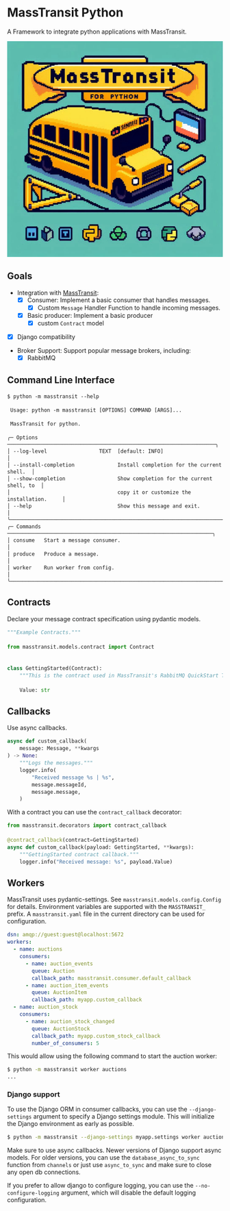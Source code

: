 # MassTransit Python

A Framework to integrate python applications with MassTransit.

![Hero Banner](./docs/hero-banner.png)

## Goals

- Integration with [MassTransit](https://masstransit.io/):
  - [x] Consumer: Implement a basic consumer that handles messages.
    - [x] Custom `Message` Handler Function to handle incoming messages.
  - [x] Basic producer: Implement a basic producer
    - [x] custom `Contract` model
- [x] Django compatibility
- Broker Support: Support popular message brokers, including:
  - [x] RabbitMQ

## Command Line Interface

```shell
$ python -m masstransit --help

 Usage: python -m masstransit [OPTIONS] COMMAND [ARGS]...

 MassTransit for python.

╭─ Options ────────────────────────────────────────────────────────────────────╮
│ --log-level                 TEXT  [default: INFO]                            │
│ --install-completion              Install completion for the current shell.  │
│ --show-completion                 Show completion for the current shell, to  │
│                                   copy it or customize the installation.     │
│ --help                            Show this message and exit.                │
╰──────────────────────────────────────────────────────────────────────────────╯
╭─ Commands ───────────────────────────────────────────────────────────────────╮
│ consume   Start a message consumer.                                          │
│ produce   Produce a message.                                                 │
│ worker    Run worker from config.                                            │
╰──────────────────────────────────────────────────────────────────────────────╯

```

## Contracts

Declare your message contract specification using pydantic models.

```python
"""Example Contracts."""

from masstransit.models.contract import Contract


class GettingStarted(Contract):
    """This is the contract used in MassTransit's RabbitMQ QuickStart Tutorial."""

    Value: str
```

## Callbacks

Use async callbacks.

```python
async def custom_callback(
    message: Message, **kwargs
) -> None:
    """Logs the messages."""
    logger.info(
        "Received message %s | %s",
        message.messageId,
        message.message,
    )
```

With a contract you can use the `contract_callback` decorator:

```python
from masstransit.decorators import contract_callback

@contract_callback(contract=GettingStarted)
async def custom_callback(payload: GettingStarted, **kwargs):
    """GettingStarted contract callback."""
    logger.info("Received message: %s", payload.Value)
```

## Workers

MassTransit uses pydantic-settings. See `masstransit.models.config.Config` for details.
Environment variables are supported with the `MASSTRANSIT_` prefix.
A `masstransit.yaml` file in the current directory can be used for configuration.

```yaml
dsn: amqp://guest:guest@localhost:5672
workers:
  - name: auctions
    consumers:
      - name: auction_events
        queue: Auction
        callback_path: masstransit.consumer.default_callback
      - name: auction_item_events
        queue: AuctionItem
        callback_path: myapp.custom_callback
  - name: auction_stock
    consumers:
      - name: auction_stock_changed
        queue: AuctionStock
        callback_path: myapp.custom_stock_callback
        number_of_consumers: 5
```

This would allow using the following command to start the auction worker:

```bash
$ python -m masstransit worker auctions
...
```

### Django support

To use the Django ORM in consumer callbacks, you can use the `--django-settings` argument to specify a Django settings module.
This will initialize the Django environment as early as possible.

```bash
$ python -m masstransit --django-settings myapp.settings worker auctions
```

Make sure to use async callbacks. Newer versions of Django support async models.
For older versions, you can use the `database_async_to_sync` function from `channels`
or just use `async_to_sync` and make sure to close any open db connections.

If you prefer to allow django to configure logging, you can use the `--no-configure-logging` argument,
which will disable the default logging configuration.
